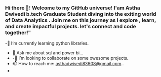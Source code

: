 ### Hi there 👋! Welcome to my GitHub universe! I'am Astha Dwivedi b.tech Graduate Student diving into the exiting world of Data Analytics . Join me on this journey as I explore , learn, and create impactful projects. let's connect and code together!"

-🌱 I’m currently learning python libraries.
- 💬 Ask me about sql and power bi...
- -👯 I’m looking to collaborate on some owesome projects.
- 📫 How to reach me: asthadwivedi83608@gmail.com..
-

<!--
**Asthadwivedi-hue/Asthadwivedi-hue** is a ✨ _special_ ✨ repository because its `README.md` (this file) appears on your GitHub profile.

Here are some ideas to get you started:

- 🔭 I’m currently working on ...
 🌱 I’m currently learning python libraries..
 👯 I’m looking to collaborate on some owesome projects..
- 🤔 I’m looking for help with ...
- 💬 Ask me about sql and power bi...
- 📫 How to reach me: asthadwivedi83608@gmail.com...
- 😄 Pronouns: ...
- ⚡ Fun fact: ...
-->
